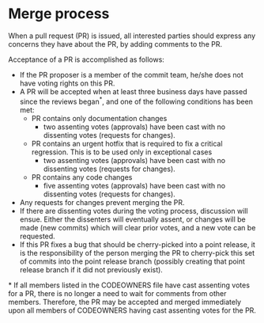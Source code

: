 # Merge process

When a pull request (PR) is issued, all interested parties should express any
concerns they have about the PR, by adding comments to the PR.

Acceptance of a PR is accomplished as follows:

- If the PR proposer is a member of the commit team, he/she does not have voting
  rights on this PR.
- A PR will be accepted when at least three business days have passed since the reviews
  began<sup>*</sup>, and one of the following conditions has been met:
  - PR contains only documentation changes
    - two assenting votes (approvals) have been cast with no dissenting votes
      (requests for changes).
  - PR contains an urgent hotfix that is required to fix a critical regression. This is to
    be used only in exceptional cases
    - two assenting votes (approvals) have been cast with no dissenting votes
      (requests for changes).   
  - PR contains any code changes
    - five assenting votes (approvals) have been cast with no dissenting votes
      (requests for changes).
- Any requests for changes prevent merging the PR.
- If there are dissenting votes during the voting process, discussion will ensue.
  Either the dissenters will eventually assent, or changes will be made (new commits)
  which will clear prior votes, and a new vote can be requested.
- If this PR fixes a bug that should be cherry-picked into a point release, it
  is the responsibility of the person merging the PR to cherry-pick this set of
  commits into the point release branch (possibly creating that point release
  branch if it did not previously exist).

\* If all members listed in the CODEOWNERS file have cast assenting votes for
a PR, there is no longer a need to wait for comments from other
members. Therefore, the PR may be accepted and merged immediately upon all
members of CODEOWNERS having cast assenting votes for the PR.
